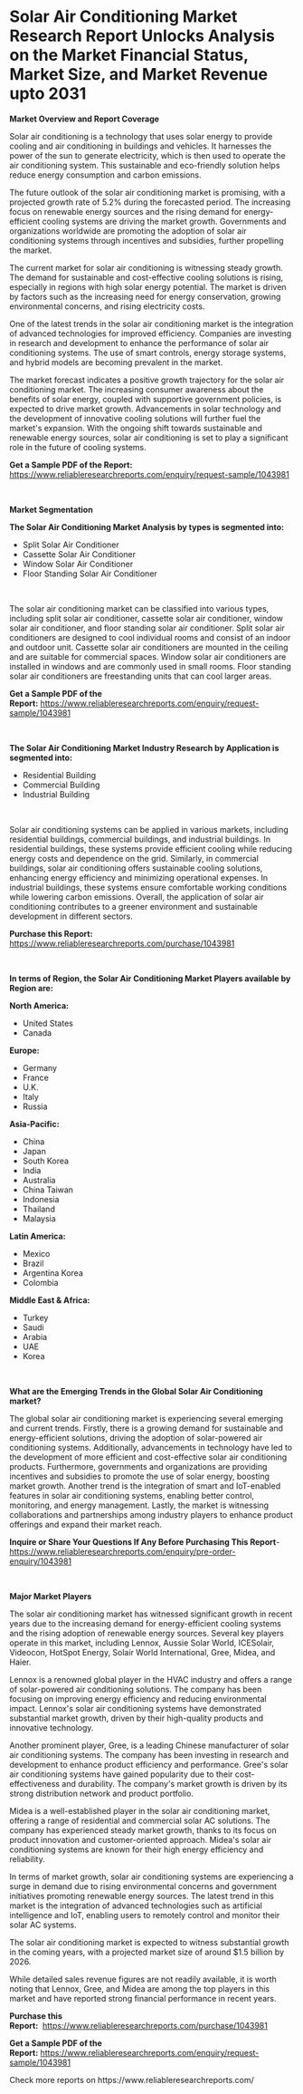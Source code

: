<p><h1>Solar Air Conditioning Market Research Report Unlocks Analysis on the Market Financial Status, Market Size, and Market Revenue upto 2031</h1></p><p><strong>Market Overview and Report Coverage</strong></p>
<p><p>Solar air conditioning is a technology that uses solar energy to provide cooling and air conditioning in buildings and vehicles. It harnesses the power of the sun to generate electricity, which is then used to operate the air conditioning system. This sustainable and eco-friendly solution helps reduce energy consumption and carbon emissions.</p><p>The future outlook of the solar air conditioning market is promising, with a projected growth rate of 5.2% during the forecasted period. The increasing focus on renewable energy sources and the rising demand for energy-efficient cooling systems are driving the market growth. Governments and organizations worldwide are promoting the adoption of solar air conditioning systems through incentives and subsidies, further propelling the market.</p><p>The current market for solar air conditioning is witnessing steady growth. The demand for sustainable and cost-effective cooling solutions is rising, especially in regions with high solar energy potential. The market is driven by factors such as the increasing need for energy conservation, growing environmental concerns, and rising electricity costs.</p><p>One of the latest trends in the solar air conditioning market is the integration of advanced technologies for improved efficiency. Companies are investing in research and development to enhance the performance of solar air conditioning systems. The use of smart controls, energy storage systems, and hybrid models are becoming prevalent in the market.</p><p>The market forecast indicates a positive growth trajectory for the solar air conditioning market. The increasing consumer awareness about the benefits of solar energy, coupled with supportive government policies, is expected to drive market growth. Advancements in solar technology and the development of innovative cooling solutions will further fuel the market's expansion. With the ongoing shift towards sustainable and renewable energy sources, solar air conditioning is set to play a significant role in the future of cooling systems.</p></p>
<p><strong>Get a Sample PDF of the Report:</strong> <a href="https://www.reliableresearchreports.com/enquiry/request-sample/1043981">https://www.reliableresearchreports.com/enquiry/request-sample/1043981</a></p>
<p>&nbsp;</p>
<p><strong>Market Segmentation</strong></p>
<p><strong>The Solar Air Conditioning Market Analysis by types is segmented into:</strong></p>
<p><ul><li>Split Solar Air Conditioner</li><li>Cassette Solar Air Conditioner</li><li>Window Solar Air Conditioner</li><li>Floor Standing Solar Air Conditioner</li></ul></p>
<p>&nbsp;</p>
<p><p>The solar air conditioning market can be classified into various types, including split solar air conditioner, cassette solar air conditioner, window solar air conditioner, and floor standing solar air conditioner. Split solar air conditioners are designed to cool individual rooms and consist of an indoor and outdoor unit. Cassette solar air conditioners are mounted in the ceiling and are suitable for commercial spaces. Window solar air conditioners are installed in windows and are commonly used in small rooms. Floor standing solar air conditioners are freestanding units that can cool larger areas.</p></p>
<p><strong>Get a Sample PDF of the Report:</strong>&nbsp;<a href="https://www.reliableresearchreports.com/enquiry/request-sample/1043981">https://www.reliableresearchreports.com/enquiry/request-sample/1043981</a></p>
<p>&nbsp;</p>
<p><strong>The Solar Air Conditioning Market Industry Research by Application is segmented into:</strong></p>
<p><ul><li>Residential Building</li><li>Commercial Building</li><li>Industrial Building</li></ul></p>
<p>&nbsp;</p>
<p><p>Solar air conditioning systems can be applied in various markets, including residential buildings, commercial buildings, and industrial buildings. In residential buildings, these systems provide efficient cooling while reducing energy costs and dependence on the grid. Similarly, in commercial buildings, solar air conditioning offers sustainable cooling solutions, enhancing energy efficiency and minimizing operational expenses. In industrial buildings, these systems ensure comfortable working conditions while lowering carbon emissions. Overall, the application of solar air conditioning contributes to a greener environment and sustainable development in different sectors.</p></p>
<p><strong>Purchase this Report:</strong>&nbsp; <a href="https://www.reliableresearchreports.com/purchase/1043981">https://www.reliableresearchreports.com/purchase/1043981</a></p>
<p>&nbsp;</p>
<p><strong>In terms of Region, the Solar Air Conditioning Market Players available by Region are:</strong></p>
<p>
    <p> <strong> North America: </strong>
        <ul>
            <li>United States</li>
            <li>Canada</li>
        </ul>
        </p> 
    <p> <strong> Europe: </strong>
        <ul>
            <li>Germany</li>
            <li>France</li>
            <li>U.K.</li>
            <li>Italy</li>
            <li>Russia</li>
        </ul>
        </p> 
    <p> <strong> Asia-Pacific: </strong>
        <ul>
            <li>China</li>
            <li>Japan</li>
            <li>South Korea</li>
            <li>India</li>
            <li>Australia</li>
            <li>China Taiwan</li>
            <li>Indonesia</li>
            <li>Thailand</li>
            <li>Malaysia</li>
        </ul>
        </p> 
    <p> <strong> Latin America: </strong>
        <ul>
            <li>Mexico</li>
            <li>Brazil</li>
            <li>Argentina Korea</li>
            <li>Colombia</li>
        </ul>
        </p> 
    <p> <strong> Middle East & Africa: </strong>
        <ul>
            <li>Turkey</li>
            <li>Saudi</li>
            <li>Arabia</li>
            <li>UAE</li>
            <li>Korea</li>
        </ul>
    </p>
    </p>
<p>&nbsp;</p>
<p><strong>What are the Emerging Trends in the Global Solar Air Conditioning market?</strong></p>
<p><p>The global solar air conditioning market is experiencing several emerging and current trends. Firstly, there is a growing demand for sustainable and energy-efficient solutions, driving the adoption of solar-powered air conditioning systems. Additionally, advancements in technology have led to the development of more efficient and cost-effective solar air conditioning products. Furthermore, governments and organizations are providing incentives and subsidies to promote the use of solar energy, boosting market growth. Another trend is the integration of smart and IoT-enabled features in solar air conditioning systems, enabling better control, monitoring, and energy management. Lastly, the market is witnessing collaborations and partnerships among industry players to enhance product offerings and expand their market reach.</p></p>
<p><strong>Inquire or Share Your Questions If Any Before Purchasing This Report</strong>- <a href="https://www.reliableresearchreports.com/enquiry/pre-order-enquiry/1043981">https://www.reliableresearchreports.com/enquiry/pre-order-enquiry/1043981</a></p>
<p>&nbsp;</p>
<p><strong>Major Market Players</strong></p>
<p><p>The solar air conditioning market has witnessed significant growth in recent years due to the increasing demand for energy-efficient cooling systems and the rising adoption of renewable energy sources. Several key players operate in this market, including Lennox, Aussie Solar World, ICESolair, Videocon, HotSpot Energy, Solair World International, Gree, Midea, and Haier. </p><p>Lennox is a renowned global player in the HVAC industry and offers a range of solar-powered air conditioning solutions. The company has been focusing on improving energy efficiency and reducing environmental impact. Lennox's solar air conditioning systems have demonstrated substantial market growth, driven by their high-quality products and innovative technology.</p><p>Another prominent player, Gree, is a leading Chinese manufacturer of solar air conditioning systems. The company has been investing in research and development to enhance product efficiency and performance. Gree's solar air conditioning systems have gained popularity due to their cost-effectiveness and durability. The company's market growth is driven by its strong distribution network and product portfolio.</p><p>Midea is a well-established player in the solar air conditioning market, offering a range of residential and commercial solar AC solutions. The company has experienced steady market growth, thanks to its focus on product innovation and customer-oriented approach. Midea's solar air conditioning systems are known for their high energy efficiency and reliability.</p><p>In terms of market growth, solar air conditioning systems are experiencing a surge in demand due to rising environmental concerns and government initiatives promoting renewable energy sources. The latest trend in this market is the integration of advanced technologies such as artificial intelligence and IoT, enabling users to remotely control and monitor their solar AC systems.</p><p>The solar air conditioning market is expected to witness substantial growth in the coming years, with a projected market size of around $1.5 billion by 2026. </p><p>While detailed sales revenue figures are not readily available, it is worth noting that Lennox, Gree, and Midea are among the top players in this market and have reported strong financial performance in recent years.</p></p>
<p><strong>Purchase this Report:</strong>&nbsp;&nbsp;<a href="https://www.reliableresearchreports.com/purchase/1043981">https://www.reliableresearchreports.com/purchase/1043981</a></p>
<p></p>
<p><strong>Get a Sample PDF of the Report:</strong>&nbsp;<a href="https://www.reliableresearchreports.com/enquiry/request-sample/1043981">https://www.reliableresearchreports.com/enquiry/request-sample/1043981</a></p>
<p>Check more reports on https://www.reliableresearchreports.com/</p>